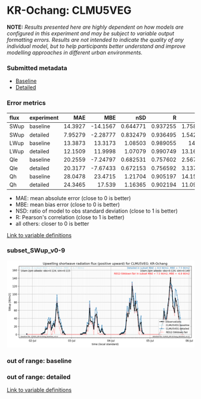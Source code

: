 # KR-Ochang: CLMU5VEG

**NOTE:** *Results presented here are highly dependent on how models are configured in this experiment and may be subject to variable output formatting errors. Results are not intended to indicate the quality of any individual model, but to help participants better understand and improve modelling approaches in different urban environments.*

### Submitted metadata

- [Baseline](CLMU5VEG_KR-Ochang_baseline_attrs.md)
- [Detailed](CLMU5VEG_KR-Ochang_detailed_attrs.md)

### Error metrics

| flux   | experiment   |      MAE |       MBE |      nSD |        R |      5th |    95th |    RMSE |    cRMSE |     AMBE |     1-nSD |        1-R |   nSkewness |   nKurtosis |   Overlap |
|:-------|:-------------|---------:|----------:|---------:|---------:|---------:|--------:|--------:|---------:|---------:|----------:|-----------:|------------:|------------:|----------:|
| SWup   | baseline     | 14.3927  | -14.1567  | 0.644771 | 0.937255 |  1.75848 | 44.0537 | 26.0875 | 0.455082 | 14.1567  | 0.35523   | 0.062745   |   0.683218  |    1.28952  | 0.123378  |
| SWup   | detailed     |  7.95279 |  -2.28777 | 0.832479 | 0.936495 |  1.54225 | 16.4847 | 17.7604 | 0.365783 |  2.28777 | 0.167522  | 0.0635054  |   0.69776   |    1.29608  | 0.113831  |
| LWup   | baseline     | 13.3873  |  13.3173  | 1.08503  | 0.989055 | 14.16    | 33.7128 | 17.3792 | 0.176017 | 13.3173  | 0.0850314 | 0.010945   |   4.20114   |    0.263377 | 0.0900158 |
| LWup   | detailed     | 12.1509  |  11.9998  | 1.07079  | 0.990749 | 13.1635  | 28.7233 | 15.6171 | 0.157552 | 11.9998  | 0.0707894 | 0.00925073 |   3.54389   |    0.201625 | 0.0872558 |
| Qle    | baseline     | 20.2559  |  -7.24797 | 0.682531 | 0.757602 |  2.56712 | 48.8206 | 37.0694 | 0.657019 |  7.24797 | 0.317469  | 0.242398   |   0.379082  |    0.778944 | 0.193926  |
| Qle    | detailed     | 20.3177  |  -7.67433 | 0.672153 | 0.756592 |  3.13749 | 50.5419 | 37.2795 | 0.659317 |  7.67433 | 0.327847  | 0.243408   |   0.365173  |    0.746133 | 0.211778  |
| Qh     | baseline     | 28.0478  |  23.4715  | 1.21704  | 0.905197 | 14.1574  | 65.0184 | 42.4516 | 0.527126 | 23.4715  | 0.217037  | 0.0948027  |   0.0540556 |    0.246586 | 0.381856  |
| Qh     | detailed     | 24.3465  |  17.539   | 1.16365  | 0.902194 | 11.0938  | 50.911  | 38.1211 | 0.504385 | 17.539   | 0.163649  | 0.0978061  |   0.0502111 |    0.238956 | 0.315922  |

 - MAE: mean absolute error (close to 0 is better)
 - MBE: mean bias error (close to 0 is better)
 - NSD: ratio of model to obs standard deviation (close to 1 is better)
 - R: Pearson's correlation (close to 1 is better)
 - all others: closer to 0 is better

[Link to variable definitions](../modelattrs/variable_definitions.md)

### <a name="subset_swup_v0-9"></a>subset_SWup_v0-9
[![CLMU5VEG_KR-Ochang_subset_SWup_v0-9.png](CLMU5VEG_KR-Ochang_subset_SWup_v0-9.png)](CLMU5VEG_KR-Ochang_subset_SWup_v0-9.png)

### out of range: baseline


### out of range: detailed



[Link to variable definitions](../modelattrs/variable_definitions.md)

